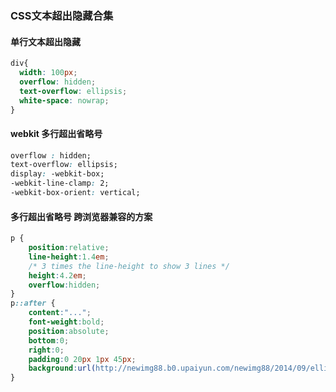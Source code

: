 ### CSS文本超出隐藏合集

#### 单行文本超出隐藏  
```css
div{
  width: 100px;
  overflow: hidden;
  text-overflow: ellipsis;
  white-space: nowrap;
}
```

#### webkit 多行超出省略号  
```css
overflow : hidden;
text-overflow: ellipsis;
display: -webkit-box;
-webkit-line-clamp: 2;
-webkit-box-orient: vertical;
```

#### 多行超出省略号 跨浏览器兼容的方案  
```css
p {
    position:relative;
    line-height:1.4em;
    /* 3 times the line-height to show 3 lines */
    height:4.2em;
    overflow:hidden;
}
p::after {
    content:"...";
    font-weight:bold;
    position:absolute;
    bottom:0;
    right:0;
    padding:0 20px 1px 45px;
    background:url(http://newimg88.b0.upaiyun.com/newimg88/2014/09/ellipsis_bg.png) repeat-y;
}
```